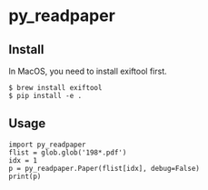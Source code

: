 # py_readpaper

## Install

In MacOS, you need to install exiftool first. 

```{bash}
$ brew install exiftool
$ pip install -e .
```

## Usage

```{python}
import py_readpaper
flist = glob.glob('198*.pdf')
idx = 1
p = py_readpaper.Paper(flist[idx], debug=False)
print(p)
```
